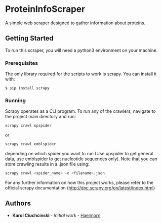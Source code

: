 # ProteinInfoScraper

A simple web scraper designed to gather information about proteins.

## Getting Started

To run this scraper, you will need a python3 environment on your machine.

### Prerequisites

The only library required for the scripts to work is scrapy. You can install it with:

```
$ pip install scrapy
```

### Running

Scrapy operates as a CLI program. To run any of the crawlers, navigate to the project main directory and run:

```bash
scrapy crawl upspider
```

or

```bash
scrapy crawl emblspider
```

depending on which spider you want to run (Use upspider to get general data, use emblspider to get nucleotide sequences only). Note that you can store crawling results in a .json file using:

```bash
scrapy crawl <spider_name> -o <filename>.json
```

For any further information on how this project works, please refer to the official scrapy documentation (http://doc.scrapy.org/en/latest/index.html)

## Authors

* **Karol Ciuchcinski** - *Initial work* - [Haelmorn](https://github.com/Haelmorn)
